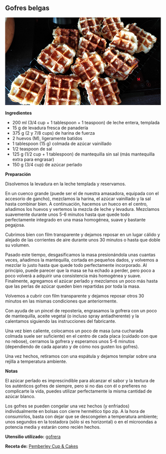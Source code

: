 ﻿## Gofres belgas

![Gofres belgas](../../uploads/images/gofres.jpg "Gofres belgas")

**Ingredientes**

- 200 ml (3/4 cup + 1 tablespoon + 1 teaspoon) de leche entera, templada
- 15 g de levadura fresca de panadería
- 375 g (2 y 7/8 cups) de harina de fuerza
- 2 huevos (M), ligeramente batidos
- 1 tablespoon (15 g) colmada de azúcar vainillado
- 1/2 teaspoon de sal
- 125 g (1/2 cup + 1 tablespoon) de mantequilla sin sal (más mantequilla extra para engrasar)
- 150 g (3/4 cup) de azúcar perlado

**Preparación**

Disolvemos la levadura en la leche templada y reservamos.

En un cuenco grande (puede ser el de nuestra amasadora, equipada con el accesorio de gancho), mezclamos la harina, el azúcar vainillado y la sal hasta combinar bien. A continuación, hacemos un hueco en el centro, añadimos los huevos y vertemos la mezcla de leche y levadura. Mezclamos suavemente durante unos 5-6 minutos hasta que quede todo perfectamente integrado en una masa homogénea, suave y bastante pegajosa.

Cubrimos bien con film transparente y dejamos reposar en un lugar cálido y alejado de las corrientes de aire durante unos 30 minutos o hasta que doble su volumen.

Pasado este tiempo, desgasificamos la masa presionándola unas cuantas veces, añadimos la mantequilla, cortada en pequeños dados, y volvemos a mezclar lo justo hasta que quede todo perfectamente incorporado. Al principio, puede parecer que la masa se ha echado a perder, pero poco a poco volverá a adquirir una consistencia más homogénea y suave. Finalmente, agregamos el azúcar perlado y mezclamos un poco más hasta que las perlas de azúcar queden bien repartidas por toda la masa.

Volvemos a cubrir con film transparente y dejamos reposar otros 30 minutos en las mismas condiciones que anteriormente.

Con ayuda de un pincel de repostería, engrasamos la gofrera con un poco de mantequilla, aceite vegetal (o incluso spray antiadherente) y la calentamos siguiendo las instrucciones del fabricante.

Una vez bien caliente, colocamos un poco de masa (una cucharada colmada suele ser suficiente) en el centro de cada placa (cuidado con que no rebose), cerramos la gofrera y esperamos unos 5-6 minutos (dependiendo de cada aparato y de cómo nos gusten los gofres).

Una vez hechos, retiramos con una espátula y dejamos templar sobre una rejilla a temperatura ambiente.

**Notas**

El azúcar perlado es imprescindible para alcanzar el sabor y la textura de los auténticos gofres de siempre, pero si no das con él o prefieres no complicarte la vida, puedes utilizar perfectamente la misma cantidad de azúcar blanco.

Los gofres se pueden congelar una vez hechos (y enfriados) individualmente en bolsas con cierre hermético tipo zip. A la hora de consumirlos, basta con dejar que se descongelen a temperatura ambiente; unos segundos en la tostadora (sólo si es horizontal) o en el microondas a potencia media y estarán como recién hechos.

**Utensilio utilizado:** [gofrera](../../moldes-y-utensilios.md)

**Receta de:** [Pemberley Cup & Cakes](http://pemberleycupandcakes.com/2015/07/14/gofres-con-helado-de-golden-syrup-los-autenticos-gofres-con-un-acompanamiento-de-excepcion/)
